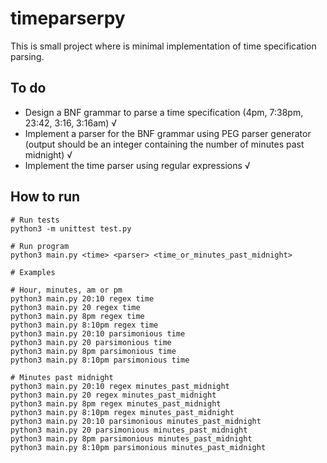 # timeparserpy
This is small project where is minimal implementation of time specification parsing.

## To do
* Design a BNF grammar to parse a time specification (4pm, 7:38pm, 23:42, 3:16, 3:16am) √
* Implement a parser for the BNF grammar using PEG parser generator (output should be an integer containing the number of minutes past midnight) √
* Implement the time parser using regular expressions √

## How to run
```
# Run tests
python3 -m unittest test.py

# Run program
python3 main.py <time> <parser> <time_or_minutes_past_midnight>

# Examples

# Hour, minutes, am or pm
python3 main.py 20:10 regex time
python3 main.py 20 regex time
python3 main.py 8pm regex time
python3 main.py 8:10pm regex time
python3 main.py 20:10 parsimonious time
python3 main.py 20 parsimonious time
python3 main.py 8pm parsimonious time
python3 main.py 8:10pm parsimonious time

# Minutes past midnight
python3 main.py 20:10 regex minutes_past_midnight
python3 main.py 20 regex minutes_past_midnight
python3 main.py 8pm regex minutes_past_midnight
python3 main.py 8:10pm regex minutes_past_midnight
python3 main.py 20:10 parsimonious minutes_past_midnight
python3 main.py 20 parsimonious minutes_past_midnight
python3 main.py 8pm parsimonious minutes_past_midnight
python3 main.py 8:10pm parsimonious minutes_past_midnight
```
